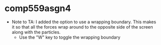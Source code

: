 # comp559asgn4

- Note to TA: I added the option to use a wrapping boundary. This makes it so that all the forces wrap around to the opposite side of the screen along with the particles. 
  - Use the "W" key to toggle the wrapping boundary